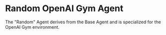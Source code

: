 # Random OpenAI Gym Agent

The "Random" Agent derives from the Base Agent and is specialized for the OpenAI Gym environment.